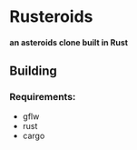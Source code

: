 # Rusteroids
#### an asteroids clone built in Rust

## Building
### Requirements:
- gflw
- rust
- cargo
